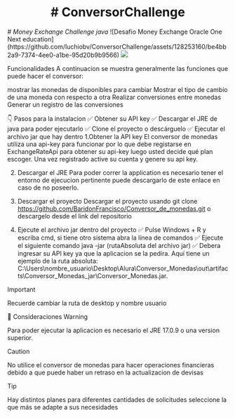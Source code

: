 <h1 align="center"> # ConversorChallenge </h1>
<em> # Money Exchange Challenge java </em>
![Desafio Money Exchange Oracle One Next education](https://github.com/luchiobv/ConversorChallenge/assets/128253160/be4bb2a9-7374-4ee0-a1be-95d20b9b9566)
<img src="https://github.com/luchiobv/ConversorChallenge/tree/master/imgs">
   
Funcionalidades
A continuacion se muestra generalmente las funciones que puede hacer el conversor:

mostrar las monedas de disponibles para cambiar
Mostrar el tipo de cambio de una moneda con respecto a otra
Realizar conversiones entre monedas
Generar un registro de las conversiones

👇 Pasos para la instalacion
✅ Obtener su API key
✅ Descargar el JRE de java para poder ejecutarlo
✅ Clone el proyecto o descárguelo
✅ Ejecutar el archivo jar que hay dentro
1.Obtener la API key
El conversor de monedas utiliza una api-key para funcionar por lo que debe registarse en ExchangeRateApi para obtener su api-key luego usted decide qué plan escoger. Una vez registrado active su cuenta y genere su api key.

2. Descargar el JRE
Para poder correr la application es necesario tener el entorno de ejecucion pertinente puede descargarlo de este enlace en caso de no poseerlo.

3. Descargar el proyecto
Descargar el proyecto usando git clone https://github.com/BaridonFrancisco/Conversor_de_monedas.git o descargelo desde el link del repositorio

4. Ejecute el archivo jar dentro del proyecto
✅ Pulse Windows + R y escriba cmd, si tiene otro sistema abra la línea de comandos
✅ Ejecute el siguiente comando java -jar (rutaAbsoluta del archivo jar)
✅ Debera ingresar su API key ya que la aplicacion se la pedira.
Aquí tiene un ejemplo de la ruta absoluta: C:\Users\nombre_usuario\Desktop\Alura\Conversor_Monedas\out\artifacts\Conversor_Monedas_jar\Conversor_Monedas.jar.

Important

Recuerde cambiar la ruta de desktop y nombre usuario

👀 Consideraciones
Warning

Para poder ejecutar la aplicacion es necesario el JRE 17.0.9 o una version superior.

Caution

No utilice el conversor de monedas para hacer operaciones financieras debido a que puede haber un retraso en la actualizacion de devisas

Tip

Hay distintos planes para diferentes cantidades de solicitudes seleccione la que más se adapte a sus necesidades
